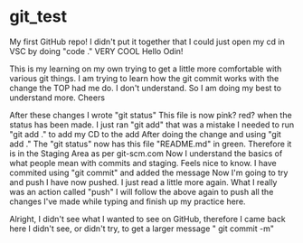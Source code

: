 # git_test
My first GitHub repo! I didn't put it together that I could just open my cd in VSC by doing "code ." VERY COOL
Hello Odin!

This is my learning on my own trying to get a little more comfortable with various git things.
I am trying to learn how the git commit works with the change the TOP had me do.
I don't understand. So I am doing my best to understand more. Cheers

After these changes I wrote "git status"
This file is now pink? red? when the status has been made.
I just ran "git add" that was a mistake I needed to run "git add ." to add my CD to the add
After doing the change and using "git add ."
The "git status" now has this file "README.md" in green. Therefore it is in the Staging Area as per git-scm.com
Now I understand the basics of what people mean with commits and staging. Feels nice to know.
I have commited using "git commit" and added the message
Now I'm going to try and push
I have now pushed.
I just read a little more again. What I really was an action called "push"
I will follow the above again to push all the changes I've made while typing and finish up my practice here.


Alright, I didn't see what I wanted to see on GitHub, therefore I came back here
I didn't see, or didn't try, to get a larger message " git commit -m"
